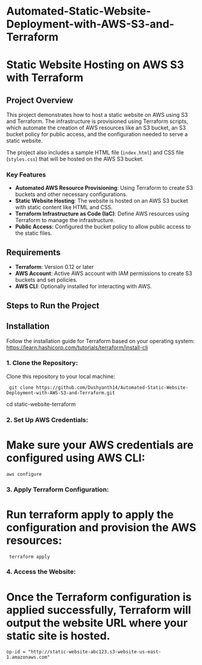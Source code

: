 # Automated-Static-Website-Deployment-with-AWS-S3-and-Terraform
# Static Website Hosting on AWS S3 with Terraform

## Project Overview

This project demonstrates how to host a static website on AWS using S3 and Terraform. The infrastructure is provisioned using Terraform scripts, which automate the creation of AWS resources like an S3 bucket, an S3 bucket policy for public access, and the configuration needed to serve a static website. 

The project also includes a sample HTML file (`index.html`) and CSS file (`styles.css`) that will be hosted on the AWS S3 bucket. 

### Key Features
- **Automated AWS Resource Provisioning**: Using Terraform to create S3 buckets and other necessary configurations.
- **Static Website Hosting**: The website is hosted on an AWS S3 bucket with static content like HTML and CSS.
- **Terraform Infrastructure as Code (IaC)**: Define AWS resources using Terraform to manage the infrastructure.
- **Public Access**: Configured the bucket policy to allow public access to the static files.

## Requirements

- **Terraform**: Version 0.12 or later
- **AWS Account**: Active AWS account with IAM permissions to create S3 buckets and set policies.
- **AWS CLI**: Optionally installed for interacting with AWS.

## Steps to Run the Project

## Installation
Follow the installation guide for Terraform based on your operating system: https://learn.hashicorp.com/tutorials/terraform/install-cli

### 1. Clone the Repository:
Clone this repository to your local machine:

    
     git clone https://github.com/Dushyanth14/Automated-Static-Website-Deployment-with-AWS-S3-and-Terraform.git
 cd static-website-terraform

### 2. Set Up AWS Credentials:
  # Make sure your AWS credentials are configured using AWS CLI: 
    aws configure

### 3. Apply Terraform Configuration:
   # Run terraform apply to apply the configuration and provision the AWS resources:
     terraform apply

### 4. Access the Website:
 # Once the Terraform configuration is applied successfully, Terraform will output the website URL where your static site is hosted.
    op-id = "http://static-website-abc123.s3-website-us-east-1.amazonaws.com"


